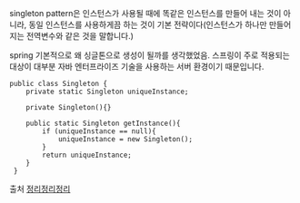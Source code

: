  singleton pattern은 인스턴스가 사용될 때에 똑같은 인스턴스를 만들어 내는 것이 아니라, 동일 인스턴스를 사용하게끔 하는 것이 기본 전략이다(인스턴스가 하나만 만들어지는 전역변수와 같은 것을 말합니다.)

 spring 기본적으로 왜 싱글톤으로 생성이 될까를 생각했었음. 스프링이 주로 적용되는 대상이 대부분 자바 엔터프라이즈 기술을 사용하는 서버 환경이기 때문입니다.

```
public class Singleton {
	private static Singleton uniqueInstance;

	private Singleton(){}

	public static Singleton getInstance(){
		if (uniqueInstance == null){
			uniqueInstance = new Singleton();
		}
		return uniqueInstance;
	}
 }

```


출처
[정리정리정리](http://jusungpark.tistory.com/16)

